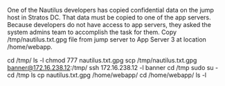 One of the Nautilus developers has copied confidential data on the jump host in Stratos DC. That data must be copied to one of the app servers. Because developers do not have access to app servers, they asked the system admins team to accomplish the task for them.
Copy /tmp/nautilus.txt.gpg file from jump server to App Server 3 at location /home/webapp.

cd /tmp/
ls -l
chmod 777 nautilus.txt.gpg
scp /tmp/nautilus.txt.gpg banner@172.16.238.12:/tmp/
ssh 172.16.238.12 -l banner
cd /tmp
sudo su -
cd /tmp
ls
cp nautilus.txt.gpg /home/webapp/
cd /home/webapp/
ls -l